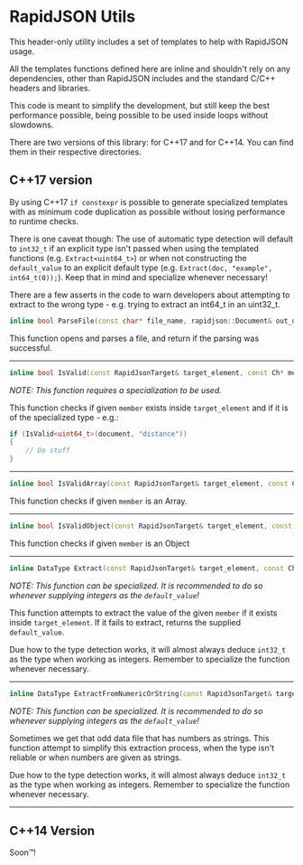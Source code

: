 RapidJSON Utils
===============

This header-only utility includes a set of templates to help with RapidJSON
usage.

All the templates functions defined here are inline and shouldn't rely on any
dependencies, other than RapidJSON includes and the standard C/C++ headers and
libraries.

This code is meant to simplify the development, but still keep the best
performance possible, being possible to be used inside loops without
slowdowns.

There are two versions of this library: for C++17 and for C++14. You can find
them in their respective directories.


C++17 version
-------------

By using C++17 `if constexpr` is possible to generate specialized templates
with as minimum code duplication as possible without losing performance to
runtime checks.

There is one caveat though: The use of automatic type detection will default to
`int32_t` if an explicit type isn't passed when using the templated functions
(e.g. `Extract<uint64_t>`) or when not constructing the `default_value` to an
explicit default type (e.g. `Extract(doc, "example", int64_t(0));`).
Keep that in mind and specialize whenever necessary!

There are a few asserts in the code to warn developers about attempting to
extract to the wrong type - e.g. trying to extract an int64_t in an uint32_t.

```cpp
inline bool ParseFile(const char* file_name, rapidjson::Document& out_document)
```
This function opens and parses a file, and return if the parsing was successful.

---

```cpp
inline bool IsValid(const RapidJsonTarget& target_element, const Ch* member)
```
*NOTE: This function requires a specialization to be used.*

This function checks if given `member` exists inside `target_element` and if it
is of the specialized type - e.g.:
```cpp
if (IsValid<uint64_t>(document, "distance"))
{
	// Do stuff
}
```

---

```cpp
inline bool IsValidArray(const RapidJsonTarget& target_element, const Ch* member)
```
This function checks if given `member` is an Array.

---

```cpp
inline bool IsValidObject(const RapidJsonTarget& target_element, const Ch* member)
```
This function checks if given `member` is an Object

---

```cpp
inline DataType Extract(const RapidJsonTarget& target_element, const Ch* member, DataType default_value)
```
*NOTE: This function can be specialized. It is recommended to do so whenever
supplying integers as the `default_value`!*

This function attempts to extract the value of the given `member` if it exists
inside `target_element`. If it fails to extract, returns the supplied
`default_value`.

Due how to the type detection works, it will almost always deduce `int32_t` as
the type when working as integers. Remember to specialize the function whenever
necessary.

---

```cpp
inline DataType ExtractFromNumericOrString(const RapidJsonTarget& target_element, const Ch* member, DataType default_value)
```
*NOTE: This function can be specialized. It is recommended to do so whenever
supplying integers as the `default_value`!*

Sometimes we get that odd data file that has numbers as strings. This function
attempt to simplify this extraction process, when the type isn't reliable or
when numbers are given as strings.

Due how to the type detection works, it will almost always deduce `int32_t` as
the type when working as integers. Remember to specialize the function whenever
necessary.

---

C++14 Version
-------------

Soon™!